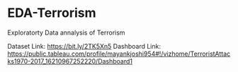# EDA-Terrorism
Exploratorty Data annalysis of Terrorism

Dataset Link: https://bit.ly/2TK5Xn5
Dashboard Link: https://public.tableau.com/profile/mayankjoshi954#!/vizhome/TerroristAttacks1970-2017_16210967252220/Dashboard1
